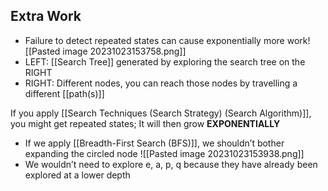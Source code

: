 ## Extra Work
- Failure to detect repeated states can cause exponentially more work![[Pasted image 20231023153758.png]]
- LEFT: [[Search Tree]] generated by exploring the search tree on the RIGHT 
- RIGHT: Different nodes, you can reach those nodes by travelling a different [[path(s)]]

If you apply [[Search Techniques (Search Strategy) (Search Algorithm)]], you might get repeated states; It will then grow **EXPONENTIALLY**
- If we apply [[Breadth-First Search (BFS)]], we shouldn’t bother expanding the circled node
![[Pasted image 20231023153938.png]]
- We wouldn’t need to explore e, a, p, q because they have already been explored at a lower depth